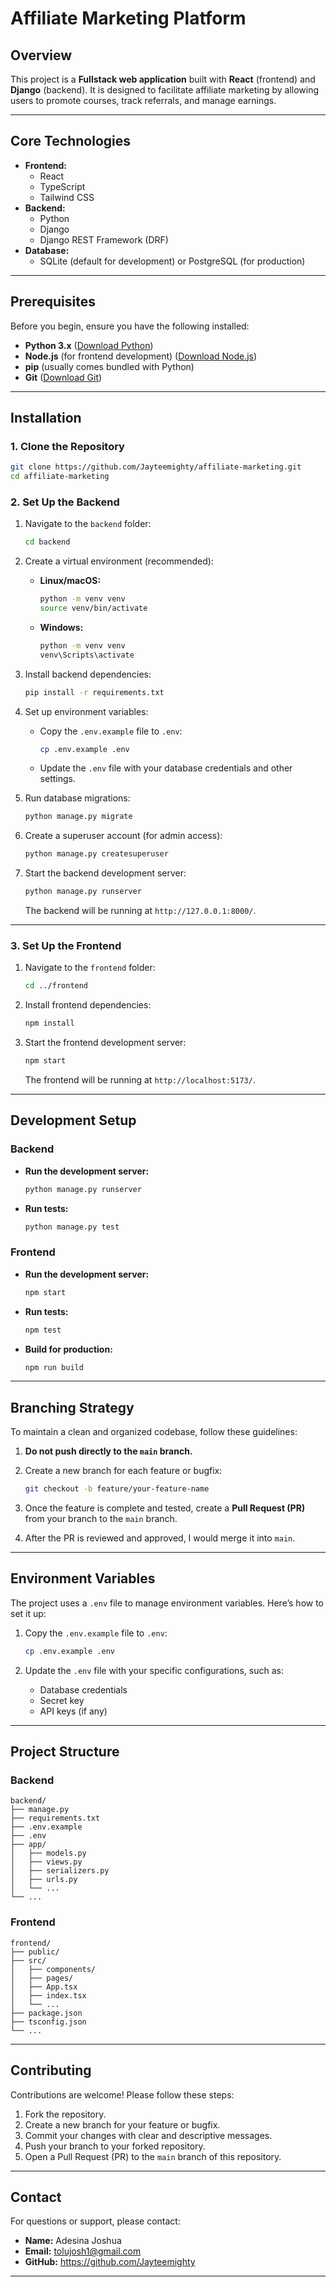 
# Affiliate Marketing Platform

## **Overview**

This project is a **Fullstack web application** built with **React** (frontend) and **Django** (backend). It is designed to facilitate affiliate marketing by allowing users to promote courses, track referrals, and manage earnings.

---

## **Core Technologies**

- **Frontend:**
  - React
  - TypeScript
  - Tailwind CSS
- **Backend:**
  - Python
  - Django
  - Django REST Framework (DRF)
- **Database:**
  - SQLite (default for development) or PostgreSQL (for production)

---

## **Prerequisites**

Before you begin, ensure you have the following installed:

- **Python 3.x** ([Download Python](https://www.python.org/downloads/))
- **Node.js** (for frontend development) ([Download Node.js](https://nodejs.org/))
- **pip** (usually comes bundled with Python)
- **Git** ([Download Git](https://git-scm.com/))

---

## **Installation**

### **1. Clone the Repository**

```bash
git clone https://github.com/Jayteemighty/affiliate-marketing.git
cd affiliate-marketing
```

### **2. Set Up the Backend**

1. Navigate to the `backend` folder:

   ```bash
   cd backend
   ```

2. Create a virtual environment (recommended):

   - **Linux/macOS:**

     ```bash
     python -m venv venv
     source venv/bin/activate
     ```

   - **Windows:**

     ```bash
     python -m venv venv
     venv\Scripts\activate
     ```

3. Install backend dependencies:

   ```bash
   pip install -r requirements.txt
   ```

4. Set up environment variables:

   - Copy the `.env.example` file to `.env`:

     ```bash
     cp .env.example .env
     ```

   - Update the `.env` file with your database credentials and other settings.

5. Run database migrations:

   ```bash
   python manage.py migrate
   ```

6. Create a superuser account (for admin access):

   ```bash
   python manage.py createsuperuser
   ```

7. Start the backend development server:

   ```bash
   python manage.py runserver
   ```

   The backend will be running at `http://127.0.0.1:8000/`.

---

### **3. Set Up the Frontend**

1. Navigate to the `frontend` folder:

   ```bash
   cd ../frontend
   ```

2. Install frontend dependencies:

   ```bash
   npm install
   ```

3. Start the frontend development server:

   ```bash
   npm start
   ```

   The frontend will be running at `http://localhost:5173/`.

---

## **Development Setup**

### **Backend**

- **Run the development server:**

  ```bash
  python manage.py runserver
  ```

- **Run tests:**

  ```bash
  python manage.py test
  ```

### **Frontend**

- **Run the development server:**

  ```bash
  npm start
  ```

- **Run tests:**

  ```bash
  npm test
  ```

- **Build for production:**

  ```bash
  npm run build
  ```

---

## **Branching Strategy**

To maintain a clean and organized codebase, follow these guidelines:

1. **Do not push directly to the `main` branch.**
2. Create a new branch for each feature or bugfix:

   ```bash
   git checkout -b feature/your-feature-name
   ```

3. Once the feature is complete and tested, create a **Pull Request (PR)** from your branch to the `main` branch.
4. After the PR is reviewed and approved, I would merge it into `main`.

---

## **Environment Variables**

The project uses a `.env` file to manage environment variables. Here’s how to set it up:

1. Copy the `.env.example` file to `.env`:

   ```bash
   cp .env.example .env
   ```

2. Update the `.env` file with your specific configurations, such as:

   - Database credentials
   - Secret key
   - API keys (if any)

---

## **Project Structure**

### **Backend**

```
backend/
├── manage.py
├── requirements.txt
├── .env.example
├── .env
├── app/
│   ├── models.py
│   ├── views.py
│   ├── serializers.py
│   ├── urls.py
│   └── ...
└── ...
```

### **Frontend**

```
frontend/
├── public/
├── src/
│   ├── components/
│   ├── pages/
│   ├── App.tsx
│   ├── index.tsx
│   └── ...
├── package.json
├── tsconfig.json
└── ...
```

---

## **Contributing**

Contributions are welcome! Please follow these steps:

1. Fork the repository.
2. Create a new branch for your feature or bugfix.
3. Commit your changes with clear and descriptive messages.
4. Push your branch to your forked repository.
5. Open a Pull Request (PR) to the `main` branch of this repository.

---

## **Contact**

For questions or support, please contact:

- **Name:** Adesina Joshua
- **Email:** tolujosh1@gmail.com
- **GitHub:** https://github.com/Jayteemighty

---
